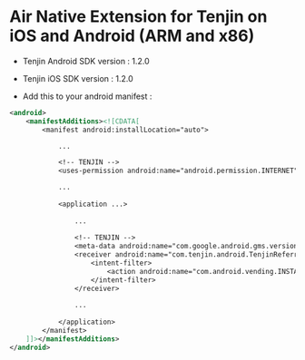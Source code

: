 Air Native Extension for Tenjin on iOS and Android (ARM and x86)
==================================

- Tenjin Android SDK version : 1.2.0
- Tenjin iOS SDK version : 1.2.0
 
- Add this to your android manifest :

```xml
<android>
	<manifestAdditions><![CDATA[
		<manifest android:installLocation="auto">

			...

			<!-- TENJIN -->
			<uses-permission android:name="android.permission.INTERNET"/>

			...
			
			<application ...>
				
				...
				
				<!-- TENJIN -->
				<meta-data android:name="com.google.android.gms.version" android:value="@integer/google_play_services_version" />
				<receiver android:name="com.tenjin.android.TenjinReferrerReceiver" android:exported="true">
					<intent-filter>
						<action android:name="com.android.vending.INSTALL_REFERRER"/>
					</intent-filter>
				</receiver>
				
				...
				
			</application>
		</manifest>
	]]></manifestAdditions>
</android>
```
